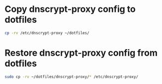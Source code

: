 # Copy dnscrypt-proxy config to dotfiles

```bash
cp -rv /etc/dnscrypt-proxy ~/dotfiles/
```
# Restore dnscrypt-proxy config from dotfiles

```bash
sudo cp -rv ~/dotfiles/dnscrypt-proxy/* /etc/dnscrypt-proxy/
```